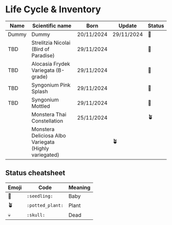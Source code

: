 # Life Cycle & Inventory

| Name | Scientific name | Born | Update | Status | 
| --- | --- | --- | --- | --- |
| Dummy | Dummy | 20/11/2024 | 29/11/2024 | :seedling: |
| TBD | Strelitzia Nicolai (Bird of Paradise) | 29/11/2024 |  | :seedling: |
| TBD | Alocasia Frydek Variegata (B-grade) | 29/11/2024 |  | :seedling: |
| TBD | Syngonium Pink Splash | 29/11/2024 |  | :seedling: |
| TBD | Syngonium Mottled | 29/11/2024 |  | :seedling: |
|  | Monstera Thai Constellation |  25/11/2024 |  | 🪴 |
|  | Monstera Deliciosa Albo Variegata (Highly variegated) |  | 🪴 |

## Status cheatsheet

| Emoji | Code | Meaning |
| --- | --- | --- |
| 🌱 | `:seedling:` | Baby |
| 🪴 | `:potted_plant:` | Plant |
| 💀 | `:skull:` | Dead |

